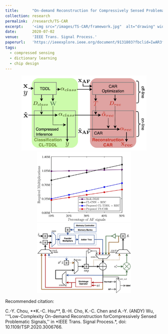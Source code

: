 ```yaml
---
title: 		"On-demand Reconstruction for Compressively Sensed Problematic Signals"
collection:	research
permalink: 	/research/TS-CAR
excerpt: 	'<img src="/images/TS-CAR/framework.jpg"  alt="drawing" width="300"/>'
date: 		2020-07-02
venue: 		'IEEE Trans. Signal Process.'
paperurl: 	'https://ieeexplore.ieee.org/document/9131803?fbclid=IwAR3f-I6_L-uqGiHDsFOakNSB4ftMwMWpVJp1IQAyWYX_mSCGwSEK1Co2jB8'
tags:
  - compressed sensing
  - dictionary learning
  - chip design
---
```


<center>
	<img src="/images/TS-CAR/framework.jpg"  alt="drawing" width="400"/>
	<img src="/images/TS-CAR/comparison_total.jpg"  alt="drawing" width="300"/>
	<img src="/images/TS-CAR/architecture.jpg"  alt="drawing" width="300"/>
</center>


<p class="double_underline">Recommended citation:</p>
C.-Y. Chou, **K.-C. Hsu**, B.-H. Cho, K.-C. Chen and A.-Y. (ANDY) Wu, 
''“Low-Complexity On-demand Reconstruction forCompressively Sensed Problematic Signals,'' 
in *IEEE Trans. Signal Process.*, doi: 10.1109/TSP.2020.3006766.